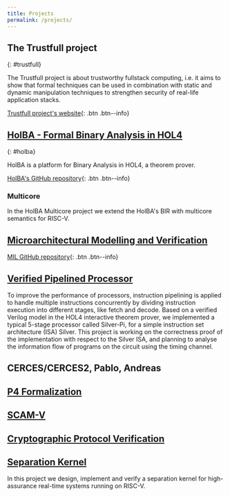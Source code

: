 ```yaml
---
title: Projects
permalink: /projects/
---
```


## The Trustfull project
{: #trustfull}

The Trustfull project is about trustworthy fullstack computing, i.e. it aims to show that formal techniques can be used in combination with static and dynamic manipulation techniques to strengthen security of real-life application stacks.

[Trustfull project's website](https://www.trustfull.proj.kth.se/){: .btn .btn--info}

## [HolBA - Formal Binary Analysis in HOL4](holba)
{: #holba}

HolBA is a platform for Binary Analysis in HOL4, a theorem prover.

[HolBA's GitHub repository](https://github.com/kth-step/holba){: .btn .btn--info}

### Multicore

In the HolBA Multicore project we extend the HolBA's BIR with multicore semantics for RISC-V.

## [Microarchitectural Modelling and Verification](mil)

[MIL GitHub repository](https://github.com/kth-step/mil){: .btn .btn--info}

## [Verified Pipelined Processor](pipeline-processor)

To improve the performance of processors, instruction pipelining is applied to handle multiple instructions concurrently by dividing instruction execution into different stages, like fetch and decode. Based on a verified Verilog model in the HOL4 interactive theorem prover, we implemented a typical 5-stage processor called Silver-Pi, for a simple instruction set architecture (ISA) Silver. This project is working on the correctness proof of the implementation with respect to the Silver ISA, and planning to analyse the information flow of programs on the circuit using the timing channel.

## CERCES/CERCES2, Pablo, Andreas

## [P4 Formalization](p4)

## [SCAM-V](scam-v)

## [Cryptographic Protocol Verification](crypto-protocol)

## [Separation Kernel](separation-kernel)

In this project we design, implement and verify a separation kernel for high-assurance real-time systems running on RISC-V.
